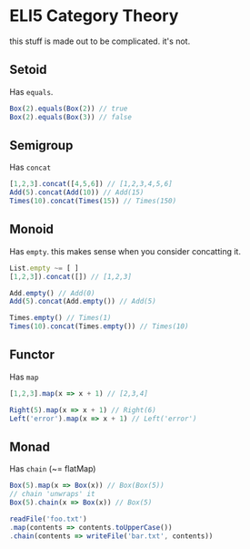 # ELI5 Category Theory

this stuff is made out to be complicated. it's not.

## Setoid
Has `equals`.
```js
Box(2).equals(Box(2)) // true
Box(2).equals(Box(3)) // false
```

## Semigroup
Has `concat`
```js
[1,2,3].concat([4,5,6]) // [1,2,3,4,5,6]
Add(5).concat(Add(10)) // Add(15)
Times(10).concat(Times(15)) // Times(150)
```

## Monoid
Has `empty`. this makes sense when you consider concatting it.
```js
List.empty ~= [ ]
[1,2,3]).concat([]) // [1,2,3]

Add.empty() // Add(0)
Add(5).concat(Add.empty()) // Add(5)

Times.empty() // Times(1)
Times(10).concat(Times.empty()) // Times(10)
```

## Functor
Has `map`
```js
[1,2,3].map(x => x + 1) // [2,3,4]

Right(5).map(x => x + 1) // Right(6)
Left('error').map(x => x + 1) // Left('error')
```

## Monad
Has `chain` (~= flatMap)
```js
Box(5).map(x => Box(x)) // Box(Box(5))
// chain 'unwraps' it
Box(5).chain(x => Box(x)) // Box(5)

readFile('foo.txt')
.map(contents => contents.toUpperCase())
.chain(contents => writeFile('bar.txt', contents))
```
